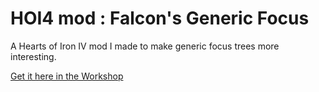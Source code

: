 # HOI4 mod : Falcon's Generic Focus

A Hearts of Iron IV mod I made to make generic focus trees more interesting.

[Get it here in the Workshop](https://steamcommunity.com/sharedfiles/filedetails/?id=2730030714)

